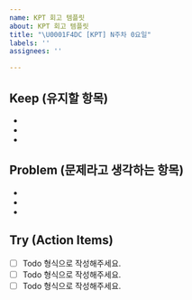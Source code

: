 ```yaml
---
name: KPT 회고 템플릿
about: KPT 회고 템플릿
title: "\U0001F4DC [KPT] N주차 0요일"
labels: ''
assignees: ''

---
```


## Keep (유지할 항목)
- 
- 
-

## Problem (문제라고 생각하는 항목)
-
-
-

## Try (Action Items)
- [ ] Todo 형식으로 작성해주세요.
- [ ] Todo 형식으로 작성해주세요.
- [ ] Todo 형식으로 작성해주세요.
